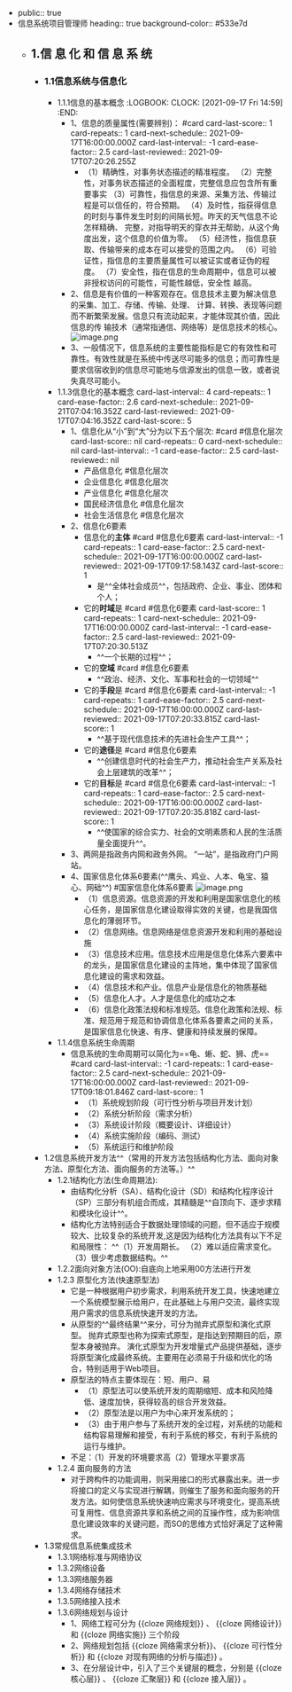 -
  public:: true
- 信息系统项目管理师
  heading:: true
  background-color:: #533e7d
	- ## 1.信 息 化 和 信 息 系 统
		- ### 1.1信息系统与信息化
			- 1.1.1信息的基本概念
			  :LOGBOOK:
			  CLOCK: [2021-09-17 Fri 14:59]
			  :END:
				- 1、信息的质量属性(需要辨别)： #card
				  card-last-score:: 1
				  card-repeats:: 1
				  card-next-schedule:: 2021-09-17T16:00:00.000Z
				  card-last-interval:: -1
				  card-ease-factor:: 2.5
				  card-last-reviewed:: 2021-09-17T07:20:26.255Z
					- （1）精确性，对事务状态描述的精准程度。
					  （2）完整性，对事务状态描述的全面程度，完整信息应包含所有重要事实
					  （3）可靠性，指信息的来源、采集方法、传输过程是可以信任的，符合预期。
					  （4）及时性，指获得信息的时刻与事件发生时刻的间隔长短。昨天的天气信息不论怎样精确、
					  完整，对指导明天的穿衣并无帮助，从这个角度出发，这个信息的价值为零。
					  （5）经济性，指信息获取、传输带来的成本在可以接受的范围之内。
					  （6）可验证性，指信息的主要质量属性可以被证实或者证伪的程度。
					  （7）安全性，指在信息的生命周期中，信息可以被非授权访问的可能性，可能性越低，安全性
					  越高。
				- 2、信息是有价值的一种客观存在。信息技术主要为解决信息的采集、加工、存储、传输、处理、
				  计算、转换、表现等问题而不断繁荣发展。信息只有流动起来，才能体现其价值，因此信息的传
				  输技术（通常指通信、网络等）是信息技术的核心。 ![image.png](../assets/image_1631861652814_0.png)
				- 3、一般情况下，信息系统的主要性能指标是它的有效性和可靠性。有效性就是在系统中传送尽可能多的信息；而可靠性是要求信宿收到的信息尽可能地与信源发出的信息一致，或者说失真尽可能小。
			- 1.1.3信息化的基本概念
			  card-last-interval:: 4
			  card-repeats:: 1
			  card-ease-factor:: 2.6
			  card-next-schedule:: 2021-09-21T07:04:16.352Z
			  card-last-reviewed:: 2021-09-17T07:04:16.352Z
			  card-last-score:: 5
				- 1、信息化从“小”到“大”分为以下五个层次: #card #信息化层次
				  card-last-score:: nil
				  card-repeats:: 0
				  card-next-schedule:: nil
				  card-last-interval:: -1
				  card-ease-factor:: 2.5
				  card-last-reviewed:: nil
					- 产品信息化 #信息化层次
					- 企业信息化 #信息化层次
					- 产业信息化 #信息化层次
					- 国民经济信息化 #信息化层次
					- 社会生活信息化 #信息化层次
				- 2、信息化6要素
					- 信息化的**主体** #card #信息化6要素
					  card-last-interval:: -1
					  card-repeats:: 1
					  card-ease-factor:: 2.5
					  card-next-schedule:: 2021-09-17T16:00:00.000Z
					  card-last-reviewed:: 2021-09-17T09:17:58.143Z
					  card-last-score:: 1
						- 是^^全体社会成员^^，包括政府、企业、事业、团体和个人；
					- 它的**时域**是 #card  #信息化6要素
					  card-last-score:: 1
					  card-repeats:: 1
					  card-next-schedule:: 2021-09-17T16:00:00.000Z
					  card-last-interval:: -1
					  card-ease-factor:: 2.5
					  card-last-reviewed:: 2021-09-17T07:20:30.513Z
						- ^^一个长期的过程^^；
					- 它的**空域** #card  #信息化6要素
						- ^^政治、经济、文化、军事和社会的一切领域^^
					- 它的**手段**是 #card #信息化6要素
					  card-last-interval:: -1
					  card-repeats:: 1
					  card-ease-factor:: 2.5
					  card-next-schedule:: 2021-09-17T16:00:00.000Z
					  card-last-reviewed:: 2021-09-17T07:20:33.815Z
					  card-last-score:: 1
						- ^^基于现代信息技术的先进社会生产工具^^；
					- 它的**途径**是 #card #信息化6要素
						- ^^创建信息时代的社会生产力，推动社会生产关系及社会上层建筑的改革^^；
					- 它的**目标**是 #card #信息化6要素
					  card-last-interval:: -1
					  card-repeats:: 1
					  card-ease-factor:: 2.5
					  card-next-schedule:: 2021-09-17T16:00:00.000Z
					  card-last-reviewed:: 2021-09-17T07:20:35.818Z
					  card-last-score:: 1
						- ^^使国家的综合实力、社会的文明素质和人民的生活质量全面提升^^。
				- 3、两网是指政务内网和政务外网。 “一站”，是指政府门户网站。
				- 4、国家信息化体系6要素(^^鹰头、鸡业、人本、龟宝、猿心、网础^^)  #国家信息化体系6要素 ![image.png](../assets/image_1631863698872_0.png)
					- （1）信息资源。信息资源的开发和利用是国家信息化的核心任务，是国家信息化建设取得实效的关键，也是我国信息化的薄弱环节。
					- （2）信息网络。信息网络是信息资源开发和利用的基础设施
					- （3）信息技术应用。信息技术应用是信息化体系六要素中的龙头，是国家信息化建设的主阵地，集中体现了国家信息化建设的需求和效益。
					- （4）信息技术和产业。信息产业是信息化的物质基础
					- （5）信息化人才。人才是信息化的成功之本
					- （6）信息化政策法规和标准规范。信息化政策和法规、标准、规范用于规范和协调信息化体系各要素之间的关系，是国家信息化快速、有序、健康和持续发展的保障。
			- 1.1.4信息系统生命周期
				- 信息系统的生命周期可以简化为==龟、蜥、蛇、狮、虎== #card
				  card-last-interval:: -1
				  card-repeats:: 1
				  card-ease-factor:: 2.5
				  card-next-schedule:: 2021-09-17T16:00:00.000Z
				  card-last-reviewed:: 2021-09-17T09:18:01.846Z
				  card-last-score:: 1
					- （1）系统规划阶段（可行性分析与项目开发计划）
					- （2）系统分析阶段（需求分析）
					- （3）系统设计阶段（概要设计、详细设计）
					- （4）系统实施阶段（编码、测试）
					- （5）系统运行和维护阶段
		- 1.2信息系统开发方法^^（常用的开发方法包括结构化方法、面向对象方法、原型化方法、面向服务的方法等。）^^
			- 1.2.1结构化方法(生命周期法):
				- 由结构化分析（SA）、结构化设计（SD）和结构化程序设计（SP）三部分有机组合而成，其精髓是^^自顶向下、逐步求精和模块化设计^^。
				- 结构化方法特别适合于数据处理领域的问题，但不适应于规模较大、比较复杂的系统开发,这是因为结构化方法具有以下不足和局限性：
				  ^^（1）开发周期长。
				  （2）难以适应需求变化。
				  （3）很少考虑数据结构。^^
			- 1.2.2面向对象方法(OO):自底向上地采用00方法进行开发
			- 1.2.3 原型化方法(快速原型法)
				- 它是一种根据用户初步需求，利用系统开发工具，快速地建立一个系统模型展示给用户，在此基础上与用户交流，最终实现用户需求的信息系统快速开发的方法。
				- 从原型的^^最终结果^^来分，可分为抛弃式原型和演化式原型。 
				  抛弃式原型也称为探索式原型，是指达到预期目的后，原型本身被抛弃。 
				  演化式原型为开发增量式产品提供基础，逐步将原型演化成最终系统。主要用在必须易于升级和优化的场合，特别适用于Web项目。
				- 原型法的特点主要体现在：短、用户、易
					- （1）原型法可以使系统开发的周期缩短、成本和风险降低、速度加快，获得较高的综合开发效益。
					- （2）原型法是以用户为中心来开发系统的；
					- （3）由于用户参与了系统开发的全过程，对系统的功能和结构容易理解和接受，有利于系统的移交，有利于系统的运行与维护。
				- 不足：（1）开发的环境要求高（2）管理水平要求高
			- 1.2.4 面向服务的方法
				- 对于跨构件的功能调用，则采用接口的形式暴露出来。进一步将接口的定义与实现进行解耦，则催生了服务和面向服务的开发方法。如何使信息系统快速响应需求与环境变化，提高系统可复用性、信息资源共享和系统之间的互操作性，成为影响信息化建设效率的关键问题，而SO的思维方式恰好满足了这种需求。
		- 1.3常规信息系统集成技术
			- 1.3.1网络标准与网络协议
			- 1.3.2网络设备
			- 1.3.3网络服务器
			- 1.3.4网络存储技术
			- 1.3.5网络接入技术
			- 1.3.6网络规划与设计
				- 1、网络工程可分为 {{cloze 网络规划}} 、 {{cloze 网络设计}} 和 {{cloze 网络实施}} 三个阶段
				- 2、网络规划包括 {{cloze 网络需求分析}}、 {{cloze 可行性分析}} 和 {{cloze 对现有网络的分析与描述}} 。
				- 3、在分层设计中，引入了三个关键层的概念，分别是 {{cloze 核心层}} 、 {{cloze 汇聚层}} 和 {{cloze 接入层}} 。